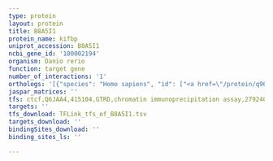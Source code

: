 ```yaml
---
type: protein
layout: protein
title: B8A5I1
protein_name: kifbp
uniprot_accession: B8A5I1
ncbi_gene_id: '100002194'
organism: Danio rerio
function: target gene
number_of_interactions: '1'
orthologs: '[{"species": "Homo sapiens", "id": ["<a href=\"/protein/q96ek5\">Q96EK5</a>"]}, {"species": "Mus musculus", "id": ["<a href=\"/protein/q6zpu9\">Q6ZPU9</a>"]}, {"species": "Rattus norvegicus", "id": ["<a href=\"/protein/g3v614\">G3V614</a>"]}, {"species": "Drosophila melanogaster", "id": ["<a href=\"/protein/q9vmx1\">Q9VMX1</a>"]}]'
jaspar_matrices: ''
tfs: ctcf,Q6JAA4,415104,GTRD,chromatin immunoprecipitation assay,27924024%5Buid%5D,No
targets: ''
tfs_download: TFLink_tfs_of_B8A5I1.tsv
targets_download: ''
bindingSites_download: ''
binding_sites_ls: ''

---
```

